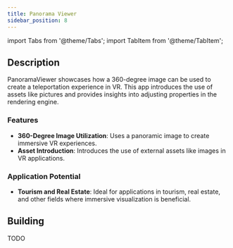```yaml
---
title: Panorama Viewer
sidebar_position: 8
---
```


import Tabs from '@theme/Tabs';
import TabItem from '@theme/TabItem';

## Description

PanoramaViewer showcases how a 360-degree image can be used to create a teleportation experience in VR. This app introduces the use of assets like pictures and provides insights into adjusting properties in the rendering engine.

### Features
 - **360-Degree Image Utilization**: Uses a panoramic image to create immersive VR experiences.
 - **Asset Introduction**: Introduces the use of external assets like images in VR applications.


### Application Potential
 - **Tourism and Real Estate**: Ideal for applications in tourism, real estate, and other fields where immersive visualization is beneficial.

## Building

<Tabs groupId="target-os" queryString>

  <TabItem value="quest" label="Quest">
    TODO
  </TabItem>

</Tabs>
